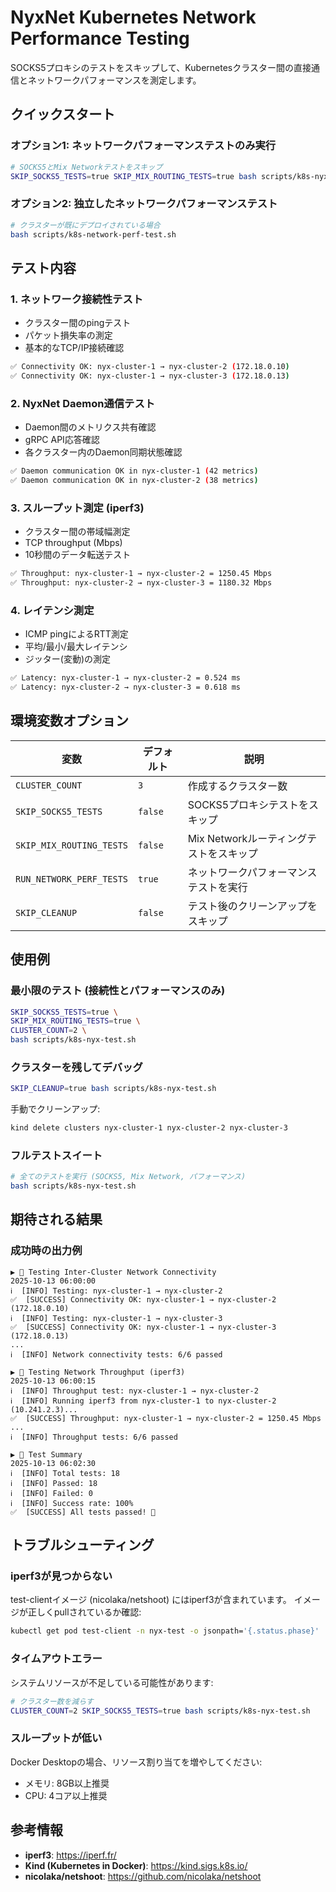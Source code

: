 # NyxNet Kubernetes Network Performance Testing

SOCKS5プロキシのテストをスキップして、Kubernetesクラスター間の直接通信とネットワークパフォーマンスを測定します。

## クイックスタート

### オプション1: ネットワークパフォーマンステストのみ実行

```bash
# SOCKS5とMix Networkテストをスキップ
SKIP_SOCKS5_TESTS=true SKIP_MIX_ROUTING_TESTS=true bash scripts/k8s-nyx-test.sh
```

### オプション2: 独立したネットワークパフォーマンステスト

```bash
# クラスターが既にデプロイされている場合
bash scripts/k8s-network-perf-test.sh
```

## テスト内容

### 1. ネットワーク接続性テスト
- クラスター間のpingテスト
- パケット損失率の測定
- 基本的なTCP/IP接続確認

```bash
✅ Connectivity OK: nyx-cluster-1 → nyx-cluster-2 (172.18.0.10)
✅ Connectivity OK: nyx-cluster-1 → nyx-cluster-3 (172.18.0.13)
```

### 2. NyxNet Daemon通信テスト
- Daemon間のメトリクス共有確認
- gRPC API応答確認
- 各クラスター内のDaemon同期状態確認

```bash
✅ Daemon communication OK in nyx-cluster-1 (42 metrics)
✅ Daemon communication OK in nyx-cluster-2 (38 metrics)
```

### 3. スループット測定 (iperf3)
- クラスター間の帯域幅測定
- TCP throughput (Mbps)
- 10秒間のデータ転送テスト

```bash
✅ Throughput: nyx-cluster-1 → nyx-cluster-2 = 1250.45 Mbps
✅ Throughput: nyx-cluster-2 → nyx-cluster-3 = 1180.32 Mbps
```

### 4. レイテンシ測定
- ICMP pingによるRTT測定
- 平均/最小/最大レイテンシ
- ジッター(変動)の測定

```bash
✅ Latency: nyx-cluster-1 → nyx-cluster-2 = 0.524 ms
✅ Latency: nyx-cluster-2 → nyx-cluster-3 = 0.618 ms
```

## 環境変数オプション

| 変数 | デフォルト | 説明 |
|------|-----------|------|
| `CLUSTER_COUNT` | `3` | 作成するクラスター数 |
| `SKIP_SOCKS5_TESTS` | `false` | SOCKS5プロキシテストをスキップ |
| `SKIP_MIX_ROUTING_TESTS` | `false` | Mix Networkルーティングテストをスキップ |
| `RUN_NETWORK_PERF_TESTS` | `true` | ネットワークパフォーマンステストを実行 |
| `SKIP_CLEANUP` | `false` | テスト後のクリーンアップをスキップ |

## 使用例

### 最小限のテスト (接続性とパフォーマンスのみ)

```bash
SKIP_SOCKS5_TESTS=true \
SKIP_MIX_ROUTING_TESTS=true \
CLUSTER_COUNT=2 \
bash scripts/k8s-nyx-test.sh
```

### クラスターを残してデバッグ

```bash
SKIP_CLEANUP=true bash scripts/k8s-nyx-test.sh
```

手動でクリーンアップ:
```bash
kind delete clusters nyx-cluster-1 nyx-cluster-2 nyx-cluster-3
```

### フルテストスイート

```bash
# 全てのテストを実行 (SOCKS5, Mix Network, パフォーマンス)
bash scripts/k8s-nyx-test.sh
```

## 期待される結果

### 成功時の出力例

```
▶ 🚀 Testing Inter-Cluster Network Connectivity
2025-10-13 06:00:00
ℹ️  [INFO] Testing: nyx-cluster-1 → nyx-cluster-2
✅  [SUCCESS] Connectivity OK: nyx-cluster-1 → nyx-cluster-2 (172.18.0.10)
ℹ️  [INFO] Testing: nyx-cluster-1 → nyx-cluster-3
✅  [SUCCESS] Connectivity OK: nyx-cluster-1 → nyx-cluster-3 (172.18.0.13)
...
ℹ️  [INFO] Network connectivity tests: 6/6 passed

▶ 🚀 Testing Network Throughput (iperf3)
2025-10-13 06:00:15
ℹ️  [INFO] Throughput test: nyx-cluster-1 → nyx-cluster-2
ℹ️  [INFO] Running iperf3 from nyx-cluster-1 to nyx-cluster-2 (10.241.2.3)...
✅  [SUCCESS] Throughput: nyx-cluster-1 → nyx-cluster-2 = 1250.45 Mbps
...
ℹ️  [INFO] Throughput tests: 6/6 passed

▶ 🚀 Test Summary
2025-10-13 06:02:30
ℹ️  [INFO] Total tests: 18
ℹ️  [INFO] Passed: 18
ℹ️  [INFO] Failed: 0
ℹ️  [INFO] Success rate: 100%
✅  [SUCCESS] All tests passed! 🎉
```

## トラブルシューティング

### iperf3が見つからない

test-clientイメージ (nicolaka/netshoot) にはiperf3が含まれています。
イメージが正しくpullされているか確認:

```bash
kubectl get pod test-client -n nyx-test -o jsonpath='{.status.phase}'
```

### タイムアウトエラー

システムリソースが不足している可能性があります:

```bash
# クラスター数を減らす
CLUSTER_COUNT=2 SKIP_SOCKS5_TESTS=true bash scripts/k8s-nyx-test.sh
```

### スループットが低い

Docker Desktopの場合、リソース割り当てを増やしてください:
- メモリ: 8GB以上推奨
- CPU: 4コア以上推奨

## 参考情報

- **iperf3**: https://iperf.fr/
- **Kind (Kubernetes in Docker)**: https://kind.sigs.k8s.io/
- **nicolaka/netshoot**: https://github.com/nicolaka/netshoot
